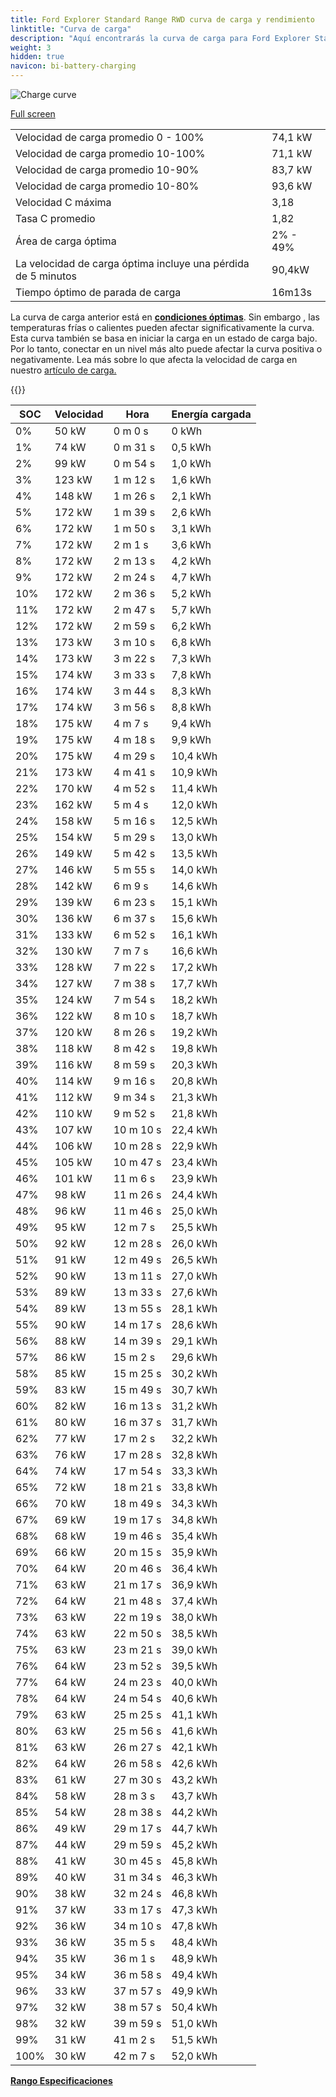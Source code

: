 ```yaml
---
title: Ford Explorer Standard Range RWD curva de carga y rendimiento
linktitle: "Curva de carga"
description: "Aquí encontrarás la curva de carga para Ford Explorer Standard Range RWD."
weight: 3
hidden: true
navicon: bi-battery-charging
---
```

<!-- markdownlint-disable MD033 -->
<img src="/images/models/ford/explorer/explorer_standard_range_rwd/chargingcurve.svg" alt="Charge curve" class="img-fluid">

[Full screen](/images/models/ford/explorer/explorer_standard_range_rwd/chargingcurve.svg)


<table class="table table-striped border">
<tbody>
<tr>
<td>Velocidad de carga promedio 0 - 100%</td><td>74,1 kW</td>
</tr>
<tr>
<td>Velocidad de carga promedio 10-100%</td><td>71,1 kW</td>
</tr>
<tr>
<td>Velocidad de carga promedio 10-90%</td><td>83,7 kW</td>
</tr>
<tr>
<td>Velocidad de carga promedio 10-80%</td><td>93,6 kW</td>
</tr>
<tr>
<td>Velocidad C máxima</td><td>3,18</td>
</tr>
<tr>
<td>Tasa C promedio</td><td>1,82</td>
</tr>
<tr>
<td>Área de carga óptima</td><td>2% - 49%</td>
</tr>
<tr>
<td>La velocidad de carga óptima incluye una pérdida de 5 minutos</td><td>90,4kW</td>
</tr>
<tr>
<td>Tiempo óptimo de parada de carga</td><td>16m13s</td>
</tr>
</tbody>
</table>


La curva de carga anterior está en **[condiciones óptimas](../../../../../technology/battery/charging/#temperatura)**. Sin embargo , las temperaturas frías o calientes pueden afectar significativamente la curva. Esta curva también se basa en iniciar la carga en un estado de carga bajo. Por lo tanto, conectar en un nivel más alto puede afectar la curva positiva o negativamente. Lea más sobre lo que afecta la velocidad de carga en nuestro [artículo de carga.](../../../../../technology/battery/charging/)


{{<evkxdisplayaddarticle />}}
<table class="table table-striped border">
<thead>
<tr><th>SOC</th><th>Velocidad</th><th>Hora</th><th>Energía cargada</th></tr>
</thead>
<tbody>
<tr>
<td>0%</td><td>50 kW</td><td> 0 m 0 s </td><td>0 kWh </td>
</tr>
<tr>
<td>1%</td><td>74 kW</td><td> 0 m 31 s </td><td>0,5 kWh </td>
</tr>
<tr>
<td>2%</td><td>99 kW</td><td> 0 m 54 s </td><td>1,0 kWh </td>
</tr>
<tr>
<td>3%</td><td>123 kW</td><td> 1 m 12 s </td><td>1,6 kWh </td>
</tr>
<tr>
<td>4%</td><td>148 kW</td><td> 1 m 26 s </td><td>2,1 kWh </td>
</tr>
<tr>
<td>5%</td><td>172 kW</td><td> 1 m 39 s </td><td>2,6 kWh </td>
</tr>
<tr>
<td>6%</td><td>172 kW</td><td> 1 m 50 s </td><td>3,1 kWh </td>
</tr>
<tr>
<td>7%</td><td>172 kW</td><td> 2 m 1 s </td><td>3,6 kWh </td>
</tr>
<tr>
<td>8%</td><td>172 kW</td><td> 2 m 13 s </td><td>4,2 kWh </td>
</tr>
<tr>
<td>9%</td><td>172 kW</td><td> 2 m 24 s </td><td>4,7 kWh </td>
</tr>
<tr>
<td>10%</td><td>172 kW</td><td> 2 m 36 s </td><td>5,2 kWh </td>
</tr>
<tr>
<td>11%</td><td>172 kW</td><td> 2 m 47 s </td><td>5,7 kWh </td>
</tr>
<tr>
<td>12%</td><td>172 kW</td><td> 2 m 59 s </td><td>6,2 kWh </td>
</tr>
<tr>
<td>13%</td><td>173 kW</td><td> 3 m 10 s </td><td>6,8 kWh </td>
</tr>
<tr>
<td>14%</td><td>173 kW</td><td> 3 m 22 s </td><td>7,3 kWh </td>
</tr>
<tr>
<td>15%</td><td>174 kW</td><td> 3 m 33 s </td><td>7,8 kWh </td>
</tr>
<tr>
<td>16%</td><td>174 kW</td><td> 3 m 44 s </td><td>8,3 kWh </td>
</tr>
<tr>
<td>17%</td><td>174 kW</td><td> 3 m 56 s </td><td>8,8 kWh </td>
</tr>
<tr>
<td>18%</td><td>175 kW</td><td> 4 m 7 s </td><td>9,4 kWh </td>
</tr>
<tr>
<td>19%</td><td>175 kW</td><td> 4 m 18 s </td><td>9,9 kWh </td>
</tr>
<tr>
<td>20%</td><td>175 kW</td><td> 4 m 29 s </td><td>10,4 kWh </td>
</tr>
<tr>
<td>21%</td><td>173 kW</td><td> 4 m 41 s </td><td>10,9 kWh </td>
</tr>
<tr>
<td>22%</td><td>170 kW</td><td> 4 m 52 s </td><td>11,4 kWh </td>
</tr>
<tr>
<td>23%</td><td>162 kW</td><td> 5 m 4 s </td><td>12,0 kWh </td>
</tr>
<tr>
<td>24%</td><td>158 kW</td><td> 5 m 16 s </td><td>12,5 kWh </td>
</tr>
<tr>
<td>25%</td><td>154 kW</td><td> 5 m 29 s </td><td>13,0 kWh </td>
</tr>
<tr>
<td>26%</td><td>149 kW</td><td> 5 m 42 s </td><td>13,5 kWh </td>
</tr>
<tr>
<td>27%</td><td>146 kW</td><td> 5 m 55 s </td><td>14,0 kWh </td>
</tr>
<tr>
<td>28%</td><td>142 kW</td><td> 6 m 9 s </td><td>14,6 kWh </td>
</tr>
<tr>
<td>29%</td><td>139 kW</td><td> 6 m 23 s </td><td>15,1 kWh </td>
</tr>
<tr>
<td>30%</td><td>136 kW</td><td> 6 m 37 s </td><td>15,6 kWh </td>
</tr>
<tr>
<td>31%</td><td>133 kW</td><td> 6 m 52 s </td><td>16,1 kWh </td>
</tr>
<tr>
<td>32%</td><td>130 kW</td><td> 7 m 7 s </td><td>16,6 kWh </td>
</tr>
<tr>
<td>33%</td><td>128 kW</td><td> 7 m 22 s </td><td>17,2 kWh </td>
</tr>
<tr>
<td>34%</td><td>127 kW</td><td> 7 m 38 s </td><td>17,7 kWh </td>
</tr>
<tr>
<td>35%</td><td>124 kW</td><td> 7 m 54 s </td><td>18,2 kWh </td>
</tr>
<tr>
<td>36%</td><td>122 kW</td><td> 8 m 10 s </td><td>18,7 kWh </td>
</tr>
<tr>
<td>37%</td><td>120 kW</td><td> 8 m 26 s </td><td>19,2 kWh </td>
</tr>
<tr>
<td>38%</td><td>118 kW</td><td> 8 m 42 s </td><td>19,8 kWh </td>
</tr>
<tr>
<td>39%</td><td>116 kW</td><td> 8 m 59 s </td><td>20,3 kWh </td>
</tr>
<tr>
<td>40%</td><td>114 kW</td><td> 9 m 16 s </td><td>20,8 kWh </td>
</tr>
<tr>
<td>41%</td><td>112 kW</td><td> 9 m 34 s </td><td>21,3 kWh </td>
</tr>
<tr>
<td>42%</td><td>110 kW</td><td> 9 m 52 s </td><td>21,8 kWh </td>
</tr>
<tr>
<td>43%</td><td>107 kW</td><td> 10 m 10 s </td><td>22,4 kWh </td>
</tr>
<tr>
<td>44%</td><td>106 kW</td><td> 10 m 28 s </td><td>22,9 kWh </td>
</tr>
<tr>
<td>45%</td><td>105 kW</td><td> 10 m 47 s </td><td>23,4 kWh </td>
</tr>
<tr>
<td>46%</td><td>101 kW</td><td> 11 m 6 s </td><td>23,9 kWh </td>
</tr>
<tr>
<td>47%</td><td>98 kW</td><td> 11 m 26 s </td><td>24,4 kWh </td>
</tr>
<tr>
<td>48%</td><td>96 kW</td><td> 11 m 46 s </td><td>25,0 kWh </td>
</tr>
<tr>
<td>49%</td><td>95 kW</td><td> 12 m 7 s </td><td>25,5 kWh </td>
</tr>
<tr>
<td>50%</td><td>92 kW</td><td> 12 m 28 s </td><td>26,0 kWh </td>
</tr>
<tr>
<td>51%</td><td>91 kW</td><td> 12 m 49 s </td><td>26,5 kWh </td>
</tr>
<tr>
<td>52%</td><td>90 kW</td><td> 13 m 11 s </td><td>27,0 kWh </td>
</tr>
<tr>
<td>53%</td><td>89 kW</td><td> 13 m 33 s </td><td>27,6 kWh </td>
</tr>
<tr>
<td>54%</td><td>89 kW</td><td> 13 m 55 s </td><td>28,1 kWh </td>
</tr>
<tr>
<td>55%</td><td>90 kW</td><td> 14 m 17 s </td><td>28,6 kWh </td>
</tr>
<tr>
<td>56%</td><td>88 kW</td><td> 14 m 39 s </td><td>29,1 kWh </td>
</tr>
<tr>
<td>57%</td><td>86 kW</td><td> 15 m 2 s </td><td>29,6 kWh </td>
</tr>
<tr>
<td>58%</td><td>85 kW</td><td> 15 m 25 s </td><td>30,2 kWh </td>
</tr>
<tr>
<td>59%</td><td>83 kW</td><td> 15 m 49 s </td><td>30,7 kWh </td>
</tr>
<tr>
<td>60%</td><td>82 kW</td><td> 16 m 13 s </td><td>31,2 kWh </td>
</tr>
<tr>
<td>61%</td><td>80 kW</td><td> 16 m 37 s </td><td>31,7 kWh </td>
</tr>
<tr>
<td>62%</td><td>77 kW</td><td> 17 m 2 s </td><td>32,2 kWh </td>
</tr>
<tr>
<td>63%</td><td>76 kW</td><td> 17 m 28 s </td><td>32,8 kWh </td>
</tr>
<tr>
<td>64%</td><td>74 kW</td><td> 17 m 54 s </td><td>33,3 kWh </td>
</tr>
<tr>
<td>65%</td><td>72 kW</td><td> 18 m 21 s </td><td>33,8 kWh </td>
</tr>
<tr>
<td>66%</td><td>70 kW</td><td> 18 m 49 s </td><td>34,3 kWh </td>
</tr>
<tr>
<td>67%</td><td>69 kW</td><td> 19 m 17 s </td><td>34,8 kWh </td>
</tr>
<tr>
<td>68%</td><td>68 kW</td><td> 19 m 46 s </td><td>35,4 kWh </td>
</tr>
<tr>
<td>69%</td><td>66 kW</td><td> 20 m 15 s </td><td>35,9 kWh </td>
</tr>
<tr>
<td>70%</td><td>64 kW</td><td> 20 m 46 s </td><td>36,4 kWh </td>
</tr>
<tr>
<td>71%</td><td>63 kW</td><td> 21 m 17 s </td><td>36,9 kWh </td>
</tr>
<tr>
<td>72%</td><td>64 kW</td><td> 21 m 48 s </td><td>37,4 kWh </td>
</tr>
<tr>
<td>73%</td><td>63 kW</td><td> 22 m 19 s </td><td>38,0 kWh </td>
</tr>
<tr>
<td>74%</td><td>63 kW</td><td> 22 m 50 s </td><td>38,5 kWh </td>
</tr>
<tr>
<td>75%</td><td>63 kW</td><td> 23 m 21 s </td><td>39,0 kWh </td>
</tr>
<tr>
<td>76%</td><td>64 kW</td><td> 23 m 52 s </td><td>39,5 kWh </td>
</tr>
<tr>
<td>77%</td><td>64 kW</td><td> 24 m 23 s </td><td>40,0 kWh </td>
</tr>
<tr>
<td>78%</td><td>64 kW</td><td> 24 m 54 s </td><td>40,6 kWh </td>
</tr>
<tr>
<td>79%</td><td>63 kW</td><td> 25 m 25 s </td><td>41,1 kWh </td>
</tr>
<tr>
<td>80%</td><td>63 kW</td><td> 25 m 56 s </td><td>41,6 kWh </td>
</tr>
<tr>
<td>81%</td><td>63 kW</td><td> 26 m 27 s </td><td>42,1 kWh </td>
</tr>
<tr>
<td>82%</td><td>64 kW</td><td> 26 m 58 s </td><td>42,6 kWh </td>
</tr>
<tr>
<td>83%</td><td>61 kW</td><td> 27 m 30 s </td><td>43,2 kWh </td>
</tr>
<tr>
<td>84%</td><td>58 kW</td><td> 28 m 3 s </td><td>43,7 kWh </td>
</tr>
<tr>
<td>85%</td><td>54 kW</td><td> 28 m 38 s </td><td>44,2 kWh </td>
</tr>
<tr>
<td>86%</td><td>49 kW</td><td> 29 m 17 s </td><td>44,7 kWh </td>
</tr>
<tr>
<td>87%</td><td>44 kW</td><td> 29 m 59 s </td><td>45,2 kWh </td>
</tr>
<tr>
<td>88%</td><td>41 kW</td><td> 30 m 45 s </td><td>45,8 kWh </td>
</tr>
<tr>
<td>89%</td><td>40 kW</td><td> 31 m 34 s </td><td>46,3 kWh </td>
</tr>
<tr>
<td>90%</td><td>38 kW</td><td> 32 m 24 s </td><td>46,8 kWh </td>
</tr>
<tr>
<td>91%</td><td>37 kW</td><td> 33 m 17 s </td><td>47,3 kWh </td>
</tr>
<tr>
<td>92%</td><td>36 kW</td><td> 34 m 10 s </td><td>47,8 kWh </td>
</tr>
<tr>
<td>93%</td><td>36 kW</td><td> 35 m 5 s </td><td>48,4 kWh </td>
</tr>
<tr>
<td>94%</td><td>35 kW</td><td> 36 m 1 s </td><td>48,9 kWh </td>
</tr>
<tr>
<td>95%</td><td>34 kW</td><td> 36 m 58 s </td><td>49,4 kWh </td>
</tr>
<tr>
<td>96%</td><td>33 kW</td><td> 37 m 57 s </td><td>49,9 kWh </td>
</tr>
<tr>
<td>97%</td><td>32 kW</td><td> 38 m 57 s </td><td>50,4 kWh </td>
</tr>
<tr>
<td>98%</td><td>32 kW</td><td> 39 m 59 s </td><td>51,0 kWh </td>
</tr>
<tr>
<td>99%</td><td>31 kW</td><td> 41 m 2 s </td><td>51,5 kWh </td>
</tr>
<tr>
<td>100%</td><td>30 kW</td><td> 42 m 7 s </td><td>52,0 kWh </td>
</tr>
</tbody>
</table>

<div class="mt-3 mb-3">
<a href="../rangeandconsumption/" class="text-decoration-none text-black">
<strong><i class="bi-arrow-left"></i> Rango </strong>
</a>
<a href="../specifications/" class="text-decoration-none text-black float-end">
<strong>Especificaciones <i class="bi-arrow-right"></i></strong>
</a>
</div>
